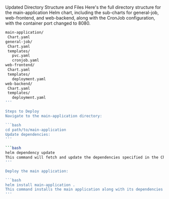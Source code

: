 Updated Directory Structure and Files
Here's the full directory structure for the main-application Helm chart, including the sub-charts for general-job, web-frontend, and web-backend, along with the CronJob configuration, with the container port changed to 8080.

 ```bash
main-application/
  Chart.yaml
general-job/
  Chart.yaml
  templates/
    pvc.yaml
    cronjob.yaml
web-frontend/
  Chart.yaml
  templates/
    deployment.yaml
web-backend/
  Chart.yaml
  templates/
    deployment.yaml
'''

Steps to Deploy
Navigate to the main-application directory:

 ```bash
cd path/to/main-application
Update dependencies:
'''

 ```bash
helm dependency update
This command will fetch and update the dependencies specified in the Chart.yaml file of the main application.
'''

Deploy the main application:

 ```bash
helm install main-application .
This command installs the main application along with its dependencies (sub-charts) into your Kubernetes cluster.
'''
